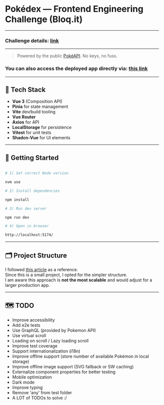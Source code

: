 # Pokédex — Frontend Engineering Challenge (Bloq.it)
---
### Challenge details: [link](https://github.com/bloqit/fe-engineering-challenge/blob/main/README.md)
---

> Powered by the public [PokéAPI](https://pokeapi.co/). No keys, no fuss.

### You can also access the deployed app directly via:  [this link](https://pokemon-challenge-rho.vercel.app)
---

## 🧩 Tech Stack

- **Vue 3** (Composition API)
- **Pinia** for state management
- **Vite** dev/build tooling
- **Vue Router**
- **Axios** for API
- **LocalStorage** for persistence
- **Vitest** for unit tests
- **Shadcn-Vue** for UI elements

---

## 🚀 Getting Started

```bash

# 1) Set correct Node version

nvm use

# 2) Install dependencies

npm install

# 3) Run dev server

npm run dev

# 4) Open in browser

http://localhost:5174/
```

---

## 🗂️ Project Structure

I followed [this article](https://alexop.dev/posts/how-to-structure-vue-projects/) as a reference.  
Since this is a small project, I opted for the simpler structure.  
I am aware this approach is **not the most scalable** and would adjust for a larger production app.

---

## 🗺️ TODO

- Improve accessibility
- Add e2e tests
- Use GraphQL (provided by Pokemon API)
- Use virtual scroll
- Loading on scroll / Lazy loading scroll
- Improve test coverage
- Support internationalization (i18n)
- Improve offline support (store number of available Pokémon in local storage)
- Improve offline image support (SVG fallback or SW caching)
- Externalize component properties for better testing
- Mobile optimization
- Dark mode
- Improve typing
- Remove 'any' from test folder
- A LOT of TODOs to solve :/
